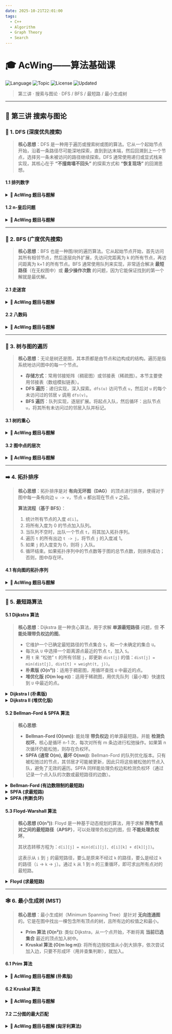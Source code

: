```yaml
---
date: 2025-10-21T22:01:00
tags:
  - C++
  - Algorithm
  - Graph Theory
  - Search
---
```



# 🎓 AcWing——算法基础课



![Language](https://img.shields.io/badge/Language-C%2B%2B-00599C?style=flat-square&logo=c%2B%2B)
![Topic](https://img.shields.io/badge/Topic-Graph%20%26%20Search-orange?style=flat-square)
![License](https://img.shields.io/badge/License-MIT-lightgrey?style=flat-square)
![Updated](https://img.shields.io/badge/Updated-2025--10--22-lightgrey?style=flat-square)

> 第三讲 · 搜索与图论 · DFS / BFS / 最短路 / 最小生成树

---

## 📖 第三讲 搜索与图论

### 🌲 1. DFS (深度优先搜索)

> **核心思想**：DFS 是一种用于遍历或搜索树或图的算法。它从一个起始节点开始，沿着一条路径尽可能深地探索，直到到达末端，然后回溯到上一个节点，选择另一条未被访问的路径继续探索。DFS 通常使用递归或显式栈来实现，其核心在于 **“不撞南墙不回头”** 的探索方式和 **“恢复现场”** 的回溯思想。

#### 1.1 排列数字
<details>
<summary><strong>🎯 AcWing 题目与题解</strong></summary>

![image-20240130161746893](assets/image-20240130161746893.png)

> **解法思路**：这是一个典型的全排列问题。我们使用 DFS 来探索所有可能的排列。`dfs(u)` 函数表示正在确定排列的第 `u` 个位置。我们遍历数字 1 到 n，如果一个数字 `i` 尚未被使用（通过 `st` 数组判断），就将它放在第 `u` 位，标记为已用，然后递归到下一层 `dfs(u + 1)`。当 `u > n` 时，表示一个完整的排列已生成，输出即可。之后，**回溯**，取消对数字 `i` 的使用标记，以便其他分支可以使用它。

```cpp
#include<iostream>
using namespace std;
const int N = 10;

int path[N];    // 保存当前排列
bool st[N];     // 标记数字是否已被使用
int n;

void dfs(int u) {
    // 如果 u 超过 n，说明一个 n 位数的排列已经生成完毕
    if (u > n) {
        for (int i = 1; i <= n; i++) {
            cout << path[i] << " ";
        }
        cout << endl;
        return;
    }

    // 遍历所有数字，尝试将其放入第 u 个位置
    for (int i = 1; i <= n; i++) {
        if (!st[i]) { // 如果数字 i 没被用过
            path[u] = i;        // 放置数字
            st[i] = true;       // 标记为已用
            dfs(u + 1);         // 递归到下一个位置
            
            // 回溯：恢复现场，以便其他分支可以继续搜索
            st[i] = false;
        }
    }
}

int main() {
    cin >> n;
    dfs(1);
    return 0;
}
```
</details>

#### 1.2 n-皇后问题
<details>
<summary><strong>🎯 AcWing 题目与题解</strong></summary>

![image-20240131095222180](assets/image-20240131095222180.png)

> **解法思路**：按行进行 DFS 搜索。`dfs(row)` 表示在第 `row` 行放置皇后。我们遍历该行的每一列 `col`，检查该位置 `(row, col)` 是否与之前放置的皇后冲突。为了高效判断冲突，使用三个布尔数组 `col[]`, `dg[]`, `udg[]` 分别标记某一列、主对角线、副对角线是否已被占用。
> -   列冲突：`col[c]`
> -   主对角线冲突 (y=x+b => b=y-x): `dg[row - col]`
> -   副对角线冲突 (y=-x+b => b=y+x): `udg[row + col]`
>
> 如果不冲突，则放置皇后，标记占用，并递归到下一行 `dfs(row + 1)`。之后回溯，取消标记。

```cpp
#include <iostream>
using namespace std;
const int N = 20;

int n;
char g[N][N];
bool col[N], dg[N*2], udg[N*2]; // 对角线数组大小需要2N

// 按行搜索
void dfs(int r) {
    if (r == n) {
        for (int i = 0; i < n; i++) puts(g[i]);
        puts("");
        return;
    }

    // 遍历当前行的每一列
    for (int c = 0; c < n; c++) {
        // 剪枝：检查列、主对角线、副对角线是否冲突
        if (!col[c] && !dg[r - c + n] && !udg[r + c]) {
            g[r][c] = 'Q';
            col[c] = dg[r - c + n] = udg[r + c] = true;
            dfs(r + 1);
            // 回溯
            col[c] = dg[r - c + n] = udg[r + c] = false;
            g[r][c] = '.';
        }
    }
}

int main() {
    cin >> n;
    for (int i = 0; i < n; i++) {
        for (int j = 0; j < n; j++) {
            g[i][j] = '.';
        }
    }
    dfs(0);
    return 0;
}
```
</details>

---

### 🌊 2. BFS (广度优先搜索)

> **核心思想**：BFS 也是一种图/树的遍历算法。它从起始节点开始，首先访问其所有相邻节点，然后逐层向外扩展，先访问完距离为 k 的所有节点，再访问距离为 k+1 的所有节点。BFS 通常使用队列来实现，非常适合解决 **最短路径**（在无权图中）或 **最少操作次数** 的问题，因为它能保证找到的第一个解就是最优解。

#### 2.1 走迷宫
<details>
<summary><strong>🎯 AcWing 题目与题解</strong></summary>

![image-20240131143848023](assets/image-20240131143848023.png)

> **解法思路**：这是一个典型的无权图最短路径问题，使用 BFS 解决。我们用一个队列 `q` 存储待访问的坐标 `(x, y)`，用一个距离数组 `d[x][y]` 存储从起点 `(0, 0)` 到 `(x, y)` 的最短距离。
> 1.  将起点 `(0, 0)` 入队，`d[0][0] = 0`。
> 2.  当队列不空时，取出队头 `t`，遍历其上下左右四个相邻点 `(nx, ny)`。
> 3.  如果 `(nx, ny)` 可达（未越界、非障碍物）且 **未被访问过**（`d[nx][ny] == -1`），则更新其距离 `d[nx][ny] = d[t.x][t.y] + 1`，并将其入队。
> 4.  重复此过程，直到终点被访问或队列为空。`d[n-1][m-1]` 即为答案。

```cpp
#include <iostream>
#include <cstring>
#include <queue>
using namespace std;
typedef pair<int, int> PII;
const int N = 110;

int n, m;
int g[N][N], d[N][N];

int bfs() {
    queue<PII> q;
    q.push({0, 0});
    
    memset(d, -1, sizeof d);
    d = 0;

    int dx[] = {-1, 0, 1, 0}, dy[] = {0, 1, 0, -1};

    while (q.size()) {
        auto t = q.front();
        q.pop();

        if (t.first == n - 1 && t.second == m - 1) return d[t.first][t.second];

        for (int i = 0; i < 4; i++) {
            int x = t.first + dx[i], y = t.second + dy[i];
            if (x >= 0 && x < n && y >= 0 && y < m && g[x][y] == 0 && d[x][y] == -1) {
                d[x][y] = d[t.first][t.second] + 1;
                q.push({x, y});
            }
        }
    }
    return -1;
}

int main() {
    cin >> n >> m;
    for (int i = 0; i < n; i++) {
        for (int j = 0; j < m; j++) {
            cin >> g[i][j];
        }
    }
    cout << bfs() << endl;
    return 0;
}
```
</details>

#### 2.2 八数码
<details>
<summary><strong>🎯 AcWing 题目与题解</strong></summary>
![image-20240131163524526](assets/image-20240131163524526.png)

> **解法思路**：将每个九宫格状态视为一个节点，状态之间的转换（移动 'x'）视为边，问题转化为求从初始状态到目标状态 `12345678x` 的最短路径。
> -   **状态表示**：用字符串表示九宫格状态。
> -   **BFS 框架**：使用队列 `q` 存储状态字符串，使用 `unordered_map<string, int> d` 存储每个状态的距离（操作次数）并兼做判重。
> -   **状态转移**：每次从队列取出状态 `t`，找到 'x' 的位置，尝试将其与上下左右的数字交换，生成新状态 `t_new`。如果 `t_new` 未被访问过，则更新距离并入队。

```cpp
#include <iostream>
#include <string>
#include <queue>
#include <unordered_map>
#include <algorithm>
using namespace std;

int bfs(string start) {
    string end = "12345678x";
    queue<string> q;
    unordered_map<string, int> d;

    q.push(start);
    d[start] = 0;

    int dx[] = {-1, 0, 1, 0}, dy[] = {0, 1, 0, -1};

    while (q.size()) {
        auto t = q.front();
        q.pop();

        if (t == end) return d[t];
        int dist = d[t];
        
        int k = t.find('x');
        int x = k / 3, y = k % 3;

        for (int i = 0; i < 4; i++) {
            int a = x + dx[i], b = y + dy[i];
            if (a >= 0 && a < 3 && b >= 0 && b < 3) {
                string next_state = t;
                swap(next_state[k], next_state[a * 3 + b]);
                if (d.find(next_state) == d.end()) {
                    d[next_state] = dist + 1;
                    q.push(next_state);
                }
            }
        }
    }
    return -1;
}

int main() {
    string start = "";
    for (int i = 0; i < 9; i++) {
        char c;
        cin >> c;
        start += c;
    }
    cout << bfs(start) << endl;
    return 0;
}
```
</details>

---

### 🌳 3. 树与图的遍历

> **核心思想**：无论是树还是图，其本质都是由节点和边构成的结构。遍历是指系统地访问图中的每一个节点。
> - **存储方式**：常用邻接矩阵（稠密图）或邻接表（稀疏图）。本节主要使用邻接表（数组模拟链表）。
> - **DFS 遍历**：递归实现，深入探索。`dfs(u)` 访问节点 `u`，然后对 `u` 的每个未访问过的邻居 `v` 调用 `dfs(v)`。
> - **BFS 遍历**：队列实现，逐层扩展。将起点入队，然后循环：出队节点 `u`，将其所有未访问过的邻居入队并标记。

#### 3.1 树的重心
<details>
<summary><strong>🎯 AcWing 题目与题解</strong></summary>

![image-20240202144411302](assets/image-20240202144411302.png)

> **解法思路**：树的重心是指一个节点，删除它之后，剩余各个连通块中节点数的最大值最小。
> 1.  对树进行一次 DFS 遍历，从任意节点（如 1）开始。
> 2.  `dfs(u)` 函数返回以 `u` 为根的子树的节点总数。
> 3.  在 `dfs(u)` 的过程中，对于 `u` 的每个子节点 `j`，我们递归调用 `dfs(j)` 得到子树大小 `s`。这个 `s` 就是删除 `u` 后形成的一个连通块的大小。
> 4.  除了这些子树形成的连通块，还有一个连通块是 `u` 的父节点所在的部分，其大小为 `n - (以u为根的子树大小)`。
> 5.  对于每个节点 `u`，我们计算出删除它后所有连通块大小的最大值，并更新全局最小值 `ans`。

```cpp
#include <iostream>
#include <algorithm>
#include <cstring>
using namespace std;
const int N = 1e5 + 10, M = N * 2;

int h[N], e[M], ne[M], idx;
bool st[N];
int n, ans = N;

void add(int a, int b) {
    e[idx] = b, ne[idx] = h[a], h[a] = idx++;
}

// 返回以 u 为根的子树大小
int dfs(int u) {
    st[u] = true;
    int sum = 1, max_part_size = 0;

    for (int i = h[u]; i != -1; i = ne[i]) {
        int j = e[i];
        if (!st[j]) {
            int s = dfs(j); // s是子树j的大小
            max_part_size = max(max_part_size, s);
            sum += s;
        }
    }
    
    // 另一个连通块是 u 的父节点部分
    max_part_size = max(max_part_size, n - sum);
    ans = min(ans, max_part_size);
    
    return sum;
}

int main() {
    memset(h, -1, sizeof h);
    cin >> n;
    for (int i = 0; i < n - 1; i++) {
        int a, b;
        cin >> a >> b;
        add(a, b), add(b, a);
    }
    dfs(1);
    cout << ans << endl;
    return 0;
}
```
</details>

#### 3.2 图中点的层次
<details>
<summary><strong>🎯 AcWing 题目与题解</strong></summary>
...

> **解法思路**：求有向图中节点 1 到节点 n 的最短距离。由于是无权图，边的长度都为 1，因此这就是一个典型的 BFS 应用。

```cpp
#include <iostream>
#include <cstring>
#include <queue>
using namespace std;
const int N = 100010;

int h[N], e[N], ne[N], d[N], idx;
int n, m;

void add(int a, int b) {
    e[idx] = b, ne[idx] = h[a], h[a] = idx++;
}

int bfs() {
    memset(d, -1, sizeof d);
    queue<int> q;
    
    q.push(1);
    d = 0;
    
    while(q.size()) {
        int t = q.front();
        q.pop();
        
        if (t == n) return d[n];
        
        for (int i = h[t]; i != -1; i = ne[i]) {
            int j = e[i];
            if (d[j] == -1) {
                d[j] = d[t] + 1;
                q.push(j);
            }
        }
    }
    return -1;
}

int main() {
    cin >> n >> m;
    memset(h, -1, sizeof h);
    while (m--) {
        int a, b;
        cin >> a >> b;
        add(a, b);
    }
    cout << bfs() << endl;
    return 0;
}
```
</details>

---

### ➡️ 4. 拓扑排序

> **核心思想**：拓扑排序是对 **有向无环图（DAG）** 的顶点进行排序，使得对于图中每一条有向边 `u -> v`，节点 `u` 都出现在节点 `v` 之前。
>
> **算法流程（基于 BFS）**：
> 1.  统计所有节点的入度 `d[i]`。
> 2.  将所有入度为 0 的节点加入队列。
> 3.  当队列不空时，出队一个节点 `t`，将其加入拓扑序列。
> 4.  遍历 `t` 的所有出边 `t -> j`，将节点 `j` 的入度减 1。
> 5.  如果 `j` 的入度变为 0，则将 `j` 入队。
> 6.  循环结束。如果拓扑序列中的节点数等于图的总节点数，则排序成功；否则，图中存在环。

#### 4.1 有向图的拓扑序列
<details>
<summary><strong>🎯 AcWing 题目与题解</strong></summary>

![image-20240203114310300](assets/image-20240203114310300.png)

```cpp
#include <iostream>
#include <cstring>
#include <algorithm>
using namespace std;
const int N = 100010;

int h[N], e[N], ne[N], idx;
int q[N], d[N]; // d[]是入度数组, q[]是队列
int n, m;

void add(int a, int b) {
    e[idx] = b, ne[idx] = h[a], h[a] = idx++;
}

bool topsort() {
    int hh = 0, tt = -1;
    for (int i = 1; i <= n; i++) {
        if (!d[i]) q[++tt] = i;
    }

    while (hh <= tt) {
        int t = q[hh++];
        for (int i = h[t]; i != -1; i = ne[i]) {
            int j = e[i];
            d[j]--;
            if (d[j] == 0) q[++tt] = j;
        }
    }
    return tt == n - 1;
}

int main() {
    cin >> n >> m;
    memset(h, -1, sizeof h);
    while (m--) {
        int a, b;
        cin >> a >> b;
        add(a, b);
        d[b]++;
    }
    if (topsort()) {
        for (int i = 0; i < n; i++) cout << q[i] << " ";
        cout << endl;
    } else {
        cout << -1 << endl;
    }
    return 0;
}
```
</details>

---

### 📍 5. 最短路算法

#### 5.1 Dijkstra 算法
> **核心思想**：Dijkstra 是一种贪心算法，用于求解 **单源最短路径** 问题，但 **不能处理带负权边的图**。
> -   它维护一个已确定最短路径的节点集合 `S`，和一个未确定的集合 `U`。
> -   每次从 `U` 中选择一个距离源点最近的节点 `t`，加入 `S`。
> -   用 `t` 来 “松弛” `t` 的所有邻居 `j`，即更新 `dist[j]` 的值：`dist[j] = min(dist[j], dist[t] + weight(t, j))`。
> -   **朴素版 (O(n²))**：适用于稠密图，用循环查找 `U` 中最近的点。
> -   **堆优化版 (O(m log n))**：适用于稀疏图，用优先队列（最小堆）快速找到 `U` 中最近的点。

<details>
<summary><strong>Dijkstra I (朴素版)</strong></summary>

![image-20240203150841562](assets/image-20240203150841562.png)

```cpp
#include<iostream>
#include<algorithm>
#include<cstring>
using namespace std;
const int N = 510;

int g[N][N];
int dist[N];
bool st[N];
int n, m;

int dijkstra() {
    memset(dist, 0x3f, sizeof dist);
    dist = 0;

    for (int i = 0; i < n; i++) {
        int t = -1;
        // 找到未确定且距离最近的点
        for (int j = 1; j <= n; j++) {
            if (!st[j] && (t == -1 || dist[t] > dist[j])) {
                t = j;
            }
        }
        
        st[t] = true;
        // 用 t 更新其他点的距离
        for (int j = 1; j <= n; j++) {
            dist[j] = min(dist[j], dist[t] + g[t][j]);
        }
    }

    if (dist[n] == 0x3f3f3f3f) return -1;
    return dist[n];
}

int main() {
    cin >> n >> m;
    memset(g, 0x3f, sizeof g);
    while(m--) {
        int x, y, z;
        cin >> x >> y >> z;
        g[x][y] = min(g[x][y], z);
    }
    cout << dijkstra() << endl;
    return 0;
}
```
</details>

<details>
<summary><strong>Dijkstra II (堆优化版)</strong></summary>

![image-20240204093023259](assets/image-20240204093023259.png)

```cpp
#include <cstring>
#include <iostream>
#include <queue>
#include <vector>
using namespace std;
typedef pair<int, int> PII;
const int N = 150010;

int n, m;
int h[N], w[N], e[N], ne[N], idx;
int dist[N];
bool st[N];

void add(int a, int b, int c) {
    e[idx] = b, w[idx] = c, ne[idx] = h[a], h[a] = idx++;
}

int dijkstra() {
    memset(dist, 0x3f, sizeof dist);
    dist = 0;
    priority_queue<PII, vector<PII>, greater<PII>> heap;
    heap.push({0, 1}); // {distance, node_id}

    while (heap.size()) {
        auto t = heap.top();
        heap.pop();
        int ver = t.second, distance = t.first;
        
        if (st[ver]) continue;
        st[ver] = true;

        for (int i = h[ver]; i != -1; i = ne[i]) {
            int j = e[i];
            if (dist[j] > distance + w[i]) {
                dist[j] = distance + w[i];
                heap.push({dist[j], j});
            }
        }
    }
    if (dist[n] == 0x3f3f3f3f) return -1;
    return dist[n];
}

int main() {
    cin >> n >> m;
    memset(h, -1, sizeof h);
    while (m--) {
        int a, b, c;
        cin >> a >> b >> c;
        add(a, b, c);
    }
    cout << dijkstra() << endl;
    return 0;
}
```
</details>

#### 5.2 Bellman-Ford & SPFA 算法
> **核心思想**:
> - **Bellman-Ford (O(nm))**: 能处理 **带负权边** 的单源最短路，并能 **检测负权环**。核心是循环 n-1 次，每次对所有 m 条边进行松弛操作。如果第 n 次循环仍能松弛，则存在负权环。
> - **SPFA (通常 O(m), 最坏 O(nm))**: Bellman-Ford 的队列优化版本。只有被松弛过的节点，其邻居才可能被更新，因此只将这些被松弛的节点入队，避免了无效的遍历。SPFA 同样能处理负权边和检测负权环（通过记录一个点入队的次数或最短路径的边数）。

<details>
<summary><strong>Bellman-Ford (有边数限制的最短路)</strong></summary>

![image-20240204105709396](assets/image-20240204105709396.png)
> **注意**：常规 Bellman-Ford 循环 `n-1` 次，这里题目限制了最多 `k` 条边，所以我们循环 `k` 次。使用 `backup` 数组是为了防止在一次迭代中发生“串联更新”，确保每轮迭代只使用上一轮的结果，严格对应“经过至多 i 条边的最短路”。

```cpp
#include <cstring>
#include <iostream>
#include <algorithm>
using namespace std;
const int N = 510, M = 10010;

struct Edge {
    int a, b, w;
} edges[M];

int n, m, k;
int dist[N], backup[N];

void bellman_ford() {
    memset(dist, 0x3f, sizeof dist);
    dist = 0;

    for (int i = 0; i < k; i++) {
        memcpy(backup, dist, sizeof dist);
        for (int j = 0; j < m; j++) {
            auto e = edges[j];
            dist[e.b] = min(dist[e.b], backup[e.a] + e.w);
        }
    }
}

int main() {
    cin >> n >> m >> k;
    for (int i = 0; i < m; i++) {
        int a, b, w;
        cin >> a >> b >> w;
        edges[i] = {a, b, w};
    }
    bellman_ford();
    // 如果 dist[n] > INF / 2，可能被负权边更新过，但仍不可达
    if (dist[n] > 0x3f3f3f3f / 2) puts("impossible");
    else cout << dist[n] << endl;
    return 0;
}
```
</details>

<details>
<summary><strong>SPFA (求最短路)</strong></summary>

![image-20240204145128620](assets/image-20240204145128620.png)

```cpp
#include <cstring>
#include <iostream>
#include <queue>
using namespace std;
const int N = 100010;

int n, m;
int h[N], w[N], e[N], ne[N], idx;
int dist[N];
bool st[N]; // 标记是否在队列中

void add(int a, int b, int c) {
    e[idx] = b, w[idx] = c, ne[idx] = h[a], h[a] = idx++;
}

int spfa() {
    memset(dist, 0x3f, sizeof dist);
    dist = 0;
    queue<int> q;
    q.push(1);
    st = true;

    while (q.size()) {
        int t = q.front();
        q.pop();
        st[t] = false;

        for (int i = h[t]; i != -1; i = ne[i]) {
            int j = e[i];
            if (dist[j] > dist[t] + w[i]) {
                dist[j] = dist[t] + w[i];
                if (!st[j]) {
                    q.push(j);
                    st[j] = true;
                }
            }
        }
    }
    return dist[n];
}

int main() {
    cin >> n >> m;
    memset(h, -1, sizeof h);
    while (m--) {
        int a, b, c;
        cin >> a >> b >> c;
        add(a, b, c);
    }
    int t = spfa();
    if (t == 0x3f3f3f3f) puts("impossible");
    else cout << t << endl;
    return 0;
}
```
</details>

<details>
<summary><strong>SPFA (判断负环)</strong></summary>

![image-20240204152907404](assets/image-20240204152907404.png)
> **思路**：若存在负环，则从环上某点出发，绕环一圈后路径会变短，导致无限松弛。我们用 `cnt[x]` 记录从源点到 `x` 的最短路径所含的边数。若 `cnt[x] >= n`，根据抽屉原理，路径上必有重复点，即存在环。由于是负权，这个环就是负环。初始时将所有点入队，以确保能遍历到所有连通分量。

```cpp
#include <cstring>
#include <iostream>
#include <queue>
using namespace std;
const int N = 2010, M = 10010;

int n, m;
int h[N], e[M], ne[M], w[M], idx;
bool st[N];
int dist[N], cnt[N];

void add(int a, int b, int c) {
    e[idx] = b, w[idx] = c, ne[idx] = h[a], h[a] = idx++;
}

bool spfa() {
    queue<int> q;
    for (int i = 1; i <= n; i++) {
        q.push(i);
        st[i] = true;
    }

    while (q.size()) {
        int t = q.front();
        q.pop();
        st[t] = false;

        for (int i = h[t]; i != -1; i = ne[i]) {
            int j = e[i];
            if (dist[j] > dist[t] + w[i]) {
                dist[j] = dist[t] + w[i];
                cnt[j] = cnt[t] + 1;
                if (cnt[j] >= n) return true;
                if (!st[j]) {
                    q.push(j);
                    st[j] = true;
                }
            }
        }
    }
    return false;
}

int main() {
    cin >> n >> m;
    memset(h, -1, sizeof h);
    while (m--) {
        int a, b, c;
        cin >> a >> b >> c;
        add(a, b, c);
    }
    if (spfa()) puts("Yes");
    else puts("No");
    return 0;
}
```
</details>

#### 5.3 Floyd-Warshall 算法
> **核心思想 (O(n³))**: Floyd 是一种基于动态规划的算法，用于求解 **所有节点对之间的最短路径（APSP）**，可以处理带负权边的图，但 **不能处理负权环**。
>
> 其状态转移方程为：`d[i][j] = min(d[i][j], d[i][k] + d[k][j])`。
> 
> 这表示从 `i` 到 `j` 的最短路径，要么是原来不经过 `k` 的路径，要么是经过 `k` 的路径（`i` -> `k` -> `j`）。通过 `k` 从 1 到 n 的三重循环，即可求出所有点对的最短路。

<details>
<summary><strong>Floyd (求最短路)</strong></summary>

![image-20240205145217224](assets/image-20240205145217224.png)

```cpp
#include <iostream>
#include <algorithm>
using namespace std;
const int N = 210, INF = 1e9;

int n, m, q;
int d[N][N];

void floyd() {
    for (int k = 1; k <= n; k++) {
        for (int i = 1; i <= n; i++) {
            for (int j = 1; j <= n; j++) {
                d[i][j] = min(d[i][j], d[i][k] + d[k][j]);
            }
        }
    }
}

int main() {
    cin >> n >> m >> q;
    for (int i = 1; i <= n; i++) {
        for (int j = 1; j <= n; j++) {
            d[i][j] = (i == j) ? 0 : INF;
        }
    }
    while (m--) {
        int a, b, c;
        cin >> a >> b >> c;
        d[a][b] = min(d[a][b], c);
    }
    
    floyd();
    
    while (q--) {
        int a, b;
        cin >> a >> b;
        if (d[a][b] > INF / 2) puts("impossible");
        else cout << d[a][b] << endl;
    }
    return 0;
}
```
</details>

---

### 🕸️ 6. 最小生成树 (MST)

> **核心思想**：最小生成树（Minimum Spanning Tree）是针对 **无向连通图** 的。它是在图中找出一棵包含所有顶点的树，且所有边的权值之和最小。
> - **Prim 算法 (O(n²))**: 类似 Dijkstra，从一个点开始，不断将离 **当前已选集合** 最近的顶点加入树中。
> - **Kruskal 算法 (O(m log m))**: 将所有边按权值从小到大排序，依次尝试加入边，只要不形成环（用并查集判断），就加入。

#### 6.1 Prim 算法
<details>
<summary><strong>🎯 AcWing 题目与题解 (朴素版)</strong></summary>

![image-20240205160356226](assets/image-20240205160356226.png)

```cpp
#include <cstring>
#include <iostream>
#include <algorithm>
using namespace std;
const int N = 510, INF = 0x3f3f3f3f;

int n, m;
int g[N][N];
int dist[N]; // 存储点到集合的最短距离
bool st[N];  // 标记是否已在MST中

int prim() {
    memset(dist, 0x3f, sizeof dist);
    int res = 0;

    for (int i = 0; i < n; i++) {
        int t = -1;
        // 找到未加入且距离集合最近的点
        for (int j = 1; j <= n; j++) {
            if (!st[j] && (t == -1 || dist[t] > dist[j])) {
                t = j;
            }
        }
        
        // 如果是稀疏图或者不连通
        if (i > 0 && dist[t] == INF) return INF;
        
        if (i > 0) res += dist[t];
        st[t] = true;
        
        // 用 t 更新其他点到集合的距离
        for (int j = 1; j <= n; j++) {
            dist[j] = min(dist[j], g[t][j]);
        }
    }
    return res;
}

int main() {
    cin >> n >> m;
    memset(g, 0x3f, sizeof g);
    while (m--) {
        int a, b, c;
        cin >> a >> b >> c;
        g[a][b] = g[b][a] = min(g[a][b], c);
    }
    int t = prim();
    if (t == INF) puts("impossible");
    else cout << t << endl;
    return 0;
}
```
</details>

#### 6.2 Kruskal 算法
<details>
<summary><strong>🎯 AcWing 题目与题解</strong></summary>

![image-20240206173236341](assets/image-20240206173236341.png)

```cpp
#include <iostream>
#include <algorithm>
using namespace std;
const int N = 100010, M = 200010;

int n, m;
int p[N];

struct Edge {
    int a, b, w;
    bool operator< (const Edge &other) const {
        return w < other.w;
    }
} edges[M];

int find(int x) {
    if (p[x] != x) p[x] = find(p[x]);
    return p[x];
}

int main() {
    cin >> n >> m;
    for (int i = 0; i < m; i++) {
        int a, b, w;
        cin >> a >> b >> w;
        edges[i] = {a, b, w};
    }

    sort(edges, edges + m);

    for (int i = 1; i <= n; i++) p[i] = i;

    int res = 0, cnt = 0;
    for (int i = 0; i < m; i++) {
        int a = edges[i].a, b = edges[i].b, w = edges[i].w;
        int pa = find(a), pb = find(b);
        if (pa != pb) {
            p[pa] = pb;
            res += w;
            cnt++;
        }
    }

    if (cnt < n - 1) cout << "impossible" << endl;
    else cout << res << endl;
    return 0;
}```
</details>

---

### 🎨 7. 二分图

> **核心思想**：二分图是指一个图的顶点可以被分为两个独立的集合 `U` 和 `V`，使得所有边都跨越这两个集合，而集合内部没有边。
> - **判定（染色法）**: 尝试用两种颜色对图进行染色，如果所有相邻的顶点颜色都不同，则是二分图。DFS 或 BFS 均可实现。
> - **最大匹配（匈牙利算法）**: 在二分图中寻找一个最大的边的集合，使得集合中任意两条边都没有公共顶点。匈牙利算法的核心是为每个未匹配的左部点寻找 **增广路**（一条从未匹配的左部点开始，从未匹配的右部点结束，且匹配边和非匹配边交替出现的路径）。

#### 7.1 染色法判定二分图
<details>
<summary><strong>🎯 AcWing 题目与题解</strong></summary>

![image-20240207145306447](assets/image-20240207145306447.png)

```cpp
#include <cstring>
#include <iostream>
using namespace std;
const int N = 100010, M = 200010;

int n, m;
int h[N], e[M], ne[M], idx;
int color[N]; // 0:未染, 1:颜色1, 2:颜色2

void add(int a, int b) {
    e[idx] = b, ne[idx] = h[a], h[a] = idx++;
}

bool dfs(int u, int c) {
    color[u] = c;
    for (int i = h[u]; i != -1; i = ne[i]) {
        int j = e[i];
        if (!color[j]) {
            if (!dfs(j, 3 - c)) return false;
        } else if (color[j] == c) {
            return false;
        }
    }
    return true;
}

int main() {
    cin >> n >> m;
    memset(h, -1, sizeof h);
    while (m--) {
        int a, b;
        cin >> a >> b;
        add(a, b), add(b, a);
    }
    bool flag = true;
    for (int i = 1; i <= n; i++) {
        if (!color[i]) {
            if (!dfs(i, 1)) {
                flag = false;
                break;
            }
        }
    }
    if (flag) puts("Yes");
    else puts("No");
    return 0;
}
```
</details>

#### 7.2 二分图的最大匹配
<details>
<summary><strong>🎯 AcWing 题目与题解 (匈牙利算法)</strong></summary>

![image-20240207164717001](assets/image-20240207164717001.png)

```cpp
#include <cstring>
#include <iostream>
using namespace std;
const int N = 510, M = 100010;

int n1, n2, m;
int h[N], e[M], ne[M], idx;
int match[N]; // match[j] = i 表示右部点j与左部点i匹配
bool st[N]; // st[j] 表示本轮搜索中右部点j是否被访问过

void add(int a, int b) {
    e[idx] = b, ne[idx] = h[a], h[a] = idx++;
}

bool find(int u) {
    for (int i = h[u]; i != -1; i = ne[i]) {
        int j = e[i];
        if (!st[j]) {
            st[j] = true;
            if (match[j] == 0 || find(match[j])) {
                match[j] = u;
                return true;
            }
        }
    }
    return false;
}

int main() {
    cin >> n1 >> n2 >> m;
    memset(h, -1, sizeof h);
    while (m--) {
        int a, b;
        cin >> a >> b;
        add(a, b);
    }

    int res = 0;
    for (int i = 1; i <= n1; i++) {
        memset(st, false, sizeof st); // 每轮为新的左部点搜索，st数组需重置
        if (find(i)) res++;
    }
    cout << res << endl;
    return 0;
}
```
</details>
